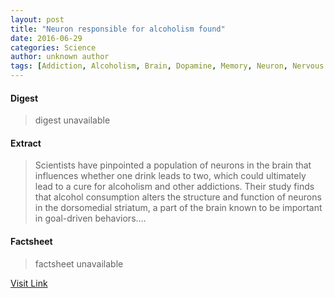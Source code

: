 ```yaml
---
layout: post
title: "Neuron responsible for alcoholism found"
date: 2016-06-29
categories: Science
author: unknown author
tags: [Addiction, Alcoholism, Brain, Dopamine, Memory, Neuron, Nervous system, Neuroscience]
---
```



#### Digest
>digest unavailable

#### Extract
>Scientists have pinpointed a population of neurons in the brain that influences whether one drink leads to two, which could ultimately lead to a cure for alcoholism and other addictions. Their study finds that alcohol consumption alters the structure and function of neurons in the dorsomedial striatum, a part of the brain known to be important in goal-driven behaviors....

#### Factsheet
>factsheet unavailable

[Visit Link](http://www.sciencedaily.com/releases/2015/09/150902155642.htm)


